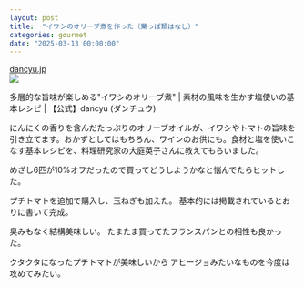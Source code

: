 ```yaml
---
layout: post
title:  "イワシのオリーブ煮を作った（葉っぱ類はなし）"
categories: gourmet
date: "2025-03-13 00:00:00"
---
```



<div class="card">
  <a href="https://dancyu.jp/recipe/2023_00007579.html"></a>
  <div class="card__header">
    <a href="https://dancyu.jp/recipe/2023_00007579.html">dancyu.jp</a>
  </div>
  <div class="card__image">
    <img src="https://dancyu.jp/images/m7579.jpg">
  </div>
  <div class="card__title">
    <p>多層的な旨味が楽しめる"イワシのオリーブ煮" | 素材の風味を生かす塩使いの基本レシピ | 【公式】dancyu (ダンチュウ)</p>
  </div>
  <div class="card__description">
    <p>にんにくの香りを含んだたっぷりのオリーブオイルが、イワシやトマトの旨味を引き立てます。おかずとしてはもちろん、ワインのお供にも。食材と塩を使いこなす基本レシピを、料理研究家の大庭英子さんに教えてもらいました。</p>
  </div>
</div>


めざし6匹が10%オフだったので買ってどうしようかなと悩んでたらヒットした。

プチトマトを追加で購入し、玉ねぎも加えた。
基本的には掲載されているとおりに書いて完成。

臭みもなく結構美味しい。
たまたま買ってたフランスパンとの相性も良かった。

クタクタになったプチトマトが美味しいから
アヒージョみたいなものを今度は攻めてみたい。
